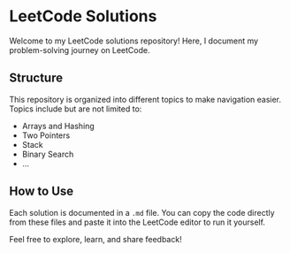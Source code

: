 # LeetCode Solutions

Welcome to my LeetCode solutions repository! Here, I document my problem-solving journey on LeetCode. 

## Structure

This repository is organized into different topics to make navigation easier. Topics include but are not limited to:
- Arrays and Hashing
- Two Pointers
- Stack
- Binary Search
- ...

## How to Use

Each solution is documented in a `.md` file. You can copy the code directly from these files and paste it into the LeetCode editor to run it yourself.

Feel free to explore, learn, and share feedback!

